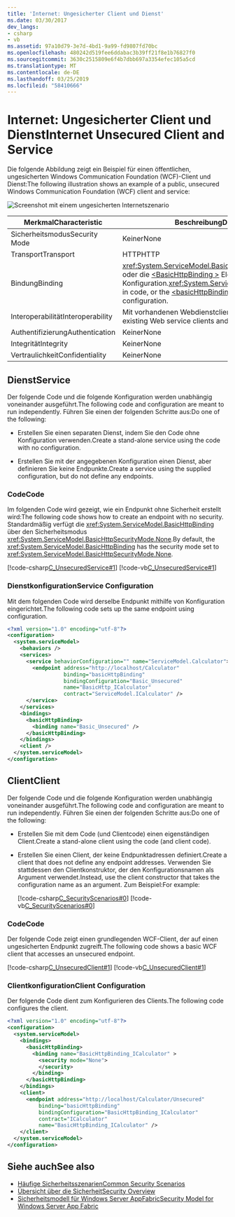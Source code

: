 ```yaml
---
title: 'Internet: Ungesicherter Client und Dienst'
ms.date: 03/30/2017
dev_langs:
- csharp
- vb
ms.assetid: 97a10d79-3e7d-4bd1-9a99-fd9807fd70bc
ms.openlocfilehash: 480242d519fee6ddabac3b39ff21f8e1b76827f0
ms.sourcegitcommit: 3630c2515809e6f4b7dbb697a3354efec105a5cd
ms.translationtype: MT
ms.contentlocale: de-DE
ms.lasthandoff: 03/25/2019
ms.locfileid: "58410666"
---
```

# <a name="internet-unsecured-client-and-service"></a><span data-ttu-id="63166-102">Internet: Ungesicherter Client und Dienst</span><span class="sxs-lookup"><span data-stu-id="63166-102">Internet Unsecured Client and Service</span></span>
<span data-ttu-id="63166-103">Die folgende Abbildung zeigt ein Beispiel für einen öffentlichen, ungesicherten Windows Communication Foundation (WCF)-Client und Dienst:</span><span class="sxs-lookup"><span data-stu-id="63166-103">The following illustration shows an example of a public, unsecured Windows Communication Foundation (WCF) client and service:</span></span>  
  
 ![Screenshot mit einem ungesicherten Internetszenario](./media/internet-unsecured-client-and-service/public-unsecured-internet.gif)  
  
|<span data-ttu-id="63166-105">Merkmal</span><span class="sxs-lookup"><span data-stu-id="63166-105">Characteristic</span></span>|<span data-ttu-id="63166-106">Beschreibung</span><span class="sxs-lookup"><span data-stu-id="63166-106">Description</span></span>|  
|--------------------|-----------------|  
|<span data-ttu-id="63166-107">Sicherheitsmodus</span><span class="sxs-lookup"><span data-stu-id="63166-107">Security Mode</span></span>|<span data-ttu-id="63166-108">Keiner</span><span class="sxs-lookup"><span data-stu-id="63166-108">None</span></span>|  
|<span data-ttu-id="63166-109">Transport</span><span class="sxs-lookup"><span data-stu-id="63166-109">Transport</span></span>|<span data-ttu-id="63166-110">HTTP</span><span class="sxs-lookup"><span data-stu-id="63166-110">HTTP</span></span>|  
|<span data-ttu-id="63166-111">Bindung</span><span class="sxs-lookup"><span data-stu-id="63166-111">Binding</span></span>|<span data-ttu-id="63166-112"><xref:System.ServiceModel.BasicHttpBinding> im Code oder die [ \<BasicHttpBinding >](../../../../docs/framework/configure-apps/file-schema/wcf/basichttpbinding.md) Element in der Konfiguration.</span><span class="sxs-lookup"><span data-stu-id="63166-112"><xref:System.ServiceModel.BasicHttpBinding> in code, or the [\<basicHttpBinding>](../../../../docs/framework/configure-apps/file-schema/wcf/basichttpbinding.md) element in configuration.</span></span>|  
|<span data-ttu-id="63166-113">Interoperabilität</span><span class="sxs-lookup"><span data-stu-id="63166-113">Interoperability</span></span>|<span data-ttu-id="63166-114">Mit vorhandenen Webdienstclients und Diensten</span><span class="sxs-lookup"><span data-stu-id="63166-114">With existing Web service clients and services</span></span>|  
|<span data-ttu-id="63166-115">Authentifizierung</span><span class="sxs-lookup"><span data-stu-id="63166-115">Authentication</span></span>|<span data-ttu-id="63166-116">Keiner</span><span class="sxs-lookup"><span data-stu-id="63166-116">None</span></span>|  
|<span data-ttu-id="63166-117">Integrität</span><span class="sxs-lookup"><span data-stu-id="63166-117">Integrity</span></span>|<span data-ttu-id="63166-118">Keiner</span><span class="sxs-lookup"><span data-stu-id="63166-118">None</span></span>|  
|<span data-ttu-id="63166-119">Vertraulichkeit</span><span class="sxs-lookup"><span data-stu-id="63166-119">Confidentiality</span></span>|<span data-ttu-id="63166-120">Keiner</span><span class="sxs-lookup"><span data-stu-id="63166-120">None</span></span>|  
  
## <a name="service"></a><span data-ttu-id="63166-121">Dienst</span><span class="sxs-lookup"><span data-stu-id="63166-121">Service</span></span>  
 <span data-ttu-id="63166-122">Der folgende Code und die folgende Konfiguration werden unabhängig voneinander ausgeführt.</span><span class="sxs-lookup"><span data-stu-id="63166-122">The following code and configuration are meant to run independently.</span></span> <span data-ttu-id="63166-123">Führen Sie einen der folgenden Schritte aus:</span><span class="sxs-lookup"><span data-stu-id="63166-123">Do one of the following:</span></span>  
  
-   <span data-ttu-id="63166-124">Erstellen Sie einen separaten Dienst, indem Sie den Code ohne Konfiguration verwenden.</span><span class="sxs-lookup"><span data-stu-id="63166-124">Create a stand-alone service using the code with no configuration.</span></span>  
  
-   <span data-ttu-id="63166-125">Erstellen Sie mit der angegebenen Konfiguration einen Dienst, aber definieren Sie keine Endpunkte.</span><span class="sxs-lookup"><span data-stu-id="63166-125">Create a service using the supplied configuration, but do not define any endpoints.</span></span>  
  
### <a name="code"></a><span data-ttu-id="63166-126">Code</span><span class="sxs-lookup"><span data-stu-id="63166-126">Code</span></span>  
 <span data-ttu-id="63166-127">Im folgenden Code wird gezeigt, wie ein Endpunkt ohne Sicherheit erstellt wird:</span><span class="sxs-lookup"><span data-stu-id="63166-127">The following code shows how to create an endpoint with no security.</span></span> <span data-ttu-id="63166-128">Standardmäßig verfügt die <xref:System.ServiceModel.BasicHttpBinding> über den Sicherheitsmodus <xref:System.ServiceModel.BasicHttpSecurityMode.None>.</span><span class="sxs-lookup"><span data-stu-id="63166-128">By default, the <xref:System.ServiceModel.BasicHttpBinding> has the security mode set to <xref:System.ServiceModel.BasicHttpSecurityMode.None>.</span></span>  
  
 [!code-csharp[C_UnsecuredService#1](../../../../samples/snippets/csharp/VS_Snippets_CFX/c_unsecuredservice/cs/source.cs#1)]
 [!code-vb[C_UnsecuredService#1](../../../../samples/snippets/visualbasic/VS_Snippets_CFX/c_unsecuredservice/vb/source.vb#1)]  
  
### <a name="service-configuration"></a><span data-ttu-id="63166-129">Dienstkonfiguration</span><span class="sxs-lookup"><span data-stu-id="63166-129">Service Configuration</span></span>  
 <span data-ttu-id="63166-130">Mit dem folgenden Code wird derselbe Endpunkt mithilfe von Konfiguration eingerichtet.</span><span class="sxs-lookup"><span data-stu-id="63166-130">The following code sets up the same endpoint using configuration.</span></span>  
  
```xml  
<?xml version="1.0" encoding="utf-8"?>  
<configuration>  
  <system.serviceModel>  
    <behaviors />  
    <services>  
      <service behaviorConfiguration="" name="ServiceModel.Calculator">  
        <endpoint address="http://localhost/Calculator"   
                  binding="basicHttpBinding"  
                  bindingConfiguration="Basic_Unsecured"   
                  name="BasicHttp_ICalculator"  
                  contract="ServiceModel.ICalculator" />  
      </service>  
    </services>  
    <bindings>  
      <basicHttpBinding>  
        <binding name="Basic_Unsecured" />  
      </basicHttpBinding>  
    </bindings>  
    <client />  
  </system.serviceModel>  
</configuration>  
```  
  
## <a name="client"></a><span data-ttu-id="63166-131">Client</span><span class="sxs-lookup"><span data-stu-id="63166-131">Client</span></span>  
 <span data-ttu-id="63166-132">Der folgende Code und die folgende Konfiguration werden unabhängig voneinander ausgeführt.</span><span class="sxs-lookup"><span data-stu-id="63166-132">The following code and configuration are meant to run independently.</span></span> <span data-ttu-id="63166-133">Führen Sie einen der folgenden Schritte aus:</span><span class="sxs-lookup"><span data-stu-id="63166-133">Do one of the following:</span></span>  
  
-   <span data-ttu-id="63166-134">Erstellen Sie mit dem Code (und Clientcode) einen eigenständigen Client.</span><span class="sxs-lookup"><span data-stu-id="63166-134">Create a stand-alone client using the code (and client code).</span></span>  
  
-   <span data-ttu-id="63166-135">Erstellen Sie einen Client, der keine Endpunktadressen definiert.</span><span class="sxs-lookup"><span data-stu-id="63166-135">Create a client that does not define any endpoint addresses.</span></span> <span data-ttu-id="63166-136">Verwenden Sie stattdessen den Clientkonstruktor, der den Konfigurationsnamen als Argument verwendet.</span><span class="sxs-lookup"><span data-stu-id="63166-136">Instead, use the client constructor that takes the configuration name as an argument.</span></span> <span data-ttu-id="63166-137">Zum Beispiel:</span><span class="sxs-lookup"><span data-stu-id="63166-137">For example:</span></span>  
  
     [!code-csharp[C_SecurityScenarios#0](../../../../samples/snippets/csharp/VS_Snippets_CFX/c_securityscenarios/cs/source.cs#0)]
     [!code-vb[C_SecurityScenarios#0](../../../../samples/snippets/visualbasic/VS_Snippets_CFX/c_securityscenarios/vb/source.vb#0)]  
  
### <a name="code"></a><span data-ttu-id="63166-138">Code</span><span class="sxs-lookup"><span data-stu-id="63166-138">Code</span></span>  
 <span data-ttu-id="63166-139">Der folgende Code zeigt einen grundlegenden WCF-Client, der auf einen ungesicherten Endpunkt zugreift.</span><span class="sxs-lookup"><span data-stu-id="63166-139">The following code shows a basic WCF client that accesses an unsecured endpoint.</span></span>  
  
 [!code-csharp[C_UnsecuredClient#1](../../../../samples/snippets/csharp/VS_Snippets_CFX/c_unsecuredclient/cs/source.cs#1)]
 [!code-vb[C_UnsecuredClient#1](../../../../samples/snippets/visualbasic/VS_Snippets_CFX/c_unsecuredclient/vb/source.vb#1)]  
  
### <a name="client-configuration"></a><span data-ttu-id="63166-140">Clientkonfiguration</span><span class="sxs-lookup"><span data-stu-id="63166-140">Client Configuration</span></span>  
 <span data-ttu-id="63166-141">Der folgende Code dient zum Konfigurieren des Clients.</span><span class="sxs-lookup"><span data-stu-id="63166-141">The following code configures the client.</span></span>  
  
```xml  
<?xml version="1.0" encoding="utf-8"?>  
<configuration>  
  <system.serviceModel>  
    <bindings>  
      <basicHttpBinding>  
        <binding name="BasicHttpBinding_ICalculator" >  
          <security mode="None">  
          </security>  
        </binding>  
      </basicHttpBinding>  
    </bindings>  
    <client>  
      <endpoint address="http://localhost/Calculator/Unsecured"  
          binding="basicHttpBinding"   
          bindingConfiguration="BasicHttpBinding_ICalculator"  
          contract="ICalculator"   
          name="BasicHttpBinding_ICalculator" />  
    </client>  
  </system.serviceModel>  
</configuration>  
```  
  
## <a name="see-also"></a><span data-ttu-id="63166-142">Siehe auch</span><span class="sxs-lookup"><span data-stu-id="63166-142">See also</span></span>
- [<span data-ttu-id="63166-143">Häufige Sicherheitsszenarien</span><span class="sxs-lookup"><span data-stu-id="63166-143">Common Security Scenarios</span></span>](../../../../docs/framework/wcf/feature-details/common-security-scenarios.md)
- [<span data-ttu-id="63166-144">Übersicht über die Sicherheit</span><span class="sxs-lookup"><span data-stu-id="63166-144">Security Overview</span></span>](../../../../docs/framework/wcf/feature-details/security-overview.md)
- [<span data-ttu-id="63166-145">Sicherheitsmodell für Windows Server AppFabric</span><span class="sxs-lookup"><span data-stu-id="63166-145">Security Model for Windows Server App Fabric</span></span>](https://go.microsoft.com/fwlink/?LinkID=201279&clcid=0x409)
